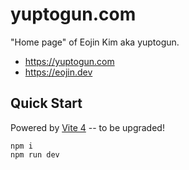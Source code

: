 # yuptogun.com

"Home page" of Eojin Kim aka yuptogun.

* https://yuptogun.com
* https://eojin.dev

## Quick Start

Powered by [Vite 4](https://v4.vitejs.dev/guide/) -- to be upgraded!

```shell
npm i
npm run dev
```